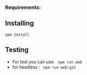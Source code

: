### Requirements:




## Installing

```
npm install
```

## Testing

- For test you can use: ` npm run web`
- for headless : ` npm run web:git`

